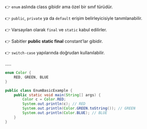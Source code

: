 👉 `enum` aslında class gibidir ama özel bir sınıf türüdür.

👉 `public`, `private` ya da `default` erişim belirleyicisiyle tanımlanabilir.

👉 Varsayılan olarak `final` ve `static` kabul edilirler.

👉 Sabitler **public static final** constant’lar gibidir.

👉 `switch-case` yapılarında doğrudan kullanılabilir.

.....

```java
enum Color {
    RED, GREEN, BLUE
}

public class EnumBasicExample {
    public static void main(String[] args) {
        Color c = Color.RED;
        System.out.println(c); // RED
        System.out.println(Color.GREEN.toString()); // GREEN
        System.out.println(Color.BLUE); // BLUE
    }
}
```